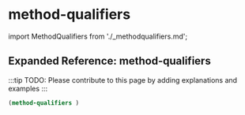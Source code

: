 # method-qualifiers

import MethodQualifiers from './_methodqualifiers.md';

<MethodQualifiers />

## Expanded Reference: method-qualifiers

:::tip
TODO: Please contribute to this page by adding explanations and examples
:::

```lisp
(method-qualifiers )
```
